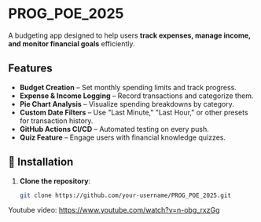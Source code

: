 # PROG_POE_2025

A budgeting app designed to help users **track expenses, manage income, and monitor financial goals** efficiently.

##  Features
- **Budget Creation** – Set monthly spending limits and track progress.
- **Expense & Income Logging** – Record transactions and categorize them.
- **Pie Chart Analysis** – Visualize spending breakdowns by category.
- **Custom Date Filters** – Use "Last Minute," "Last Hour," or other presets for transaction history.
- **GitHub Actions CI/CD** – Automated testing on every push.
- **Quiz Feature** – Engage users with financial knowledge quizzes.

## 🔧 Installation
1. **Clone the repository**:
   ```sh
   git clone https://github.com/your-username/PROG_POE_2025.git

Youtube video:
https://www.youtube.com/watch?v=n-obg_rxzGg